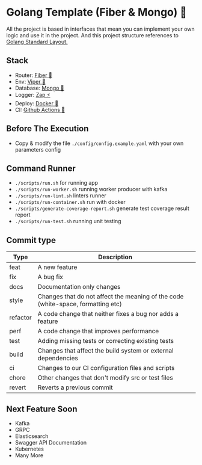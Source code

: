 # Golang Template (Fiber & Mongo) 🚀

All the project is based in interfaces that mean you can implement your own logic and use it in the project. And this project structure references to [Golang Standard Layout.](https://github.com/golang-standards/project-layout) 

## Stack
- Router: [Fiber 🚀](https://gofiber.io)
- Env: [Viper 🔐](https://github.com/spf13/viper)
- Database: [Mongo 💾](https://www.mongodb.com/docs/drivers/go/current/) 
- Logger: [Zap ⚡](https://github.com/uber-go/zap)
- Deploy: [Docker 🐳](https://www.docker.com)
- CI: [Github Actions 🐙](https://docs.github.com/en/actions)

## Before The Execution
- Copy & modify the file `./config/config.example.yaml` with your own parameters config

## Command Runner
- `./scripts/run.sh` for running app 
- `./scripts/run-worker.sh` running worker producer with kafka
- `./scripts/run-lint.sh` linters runner 
- `./scripts/run-container.sh` run with docker
- `./scripts/generate-coverage-report.sh` generate test coverage result report
- `./scripts/run-test.sh` running unit testing

## Commit type

| Type | Description |
| --- | --- |
| feat | A new feature |
| fix | A bug fix |
| docs | Documentation only changes |
| style | Changes that do not affect the meaning of the code (white-space, formatting etc) |
| refactor | A code change that neither fixes a bug nor adds a feature |
| perf | A code change that improves performance |
| test | Adding missing tests or correcting existing tests |
| build | Changes that affect the build system or external dependencies |
| ci | Changes to our CI configuration files and scripts |
| chore | Other changes that don't modify src or test files |
| revert | Reverts a previous commit |

## Next Feature Soon
- Kafka
- GRPC 
- Elasticsearch
- Swagger API Documentation
- Kubernetes
- Many More

